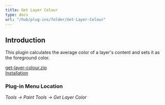 ```yaml
---
title: Get Layer Colour
type: docs
url: "/hub/plug-ins/folder/Get-Layer-Colour"
---
```


## Introduction

This plugin calculates the average color of a layer's content and sets it as the foreground color.

[get-layer-colour.zip](/funky/downloads/get-layer-colour.zip)  
[Installation](https://script-fu.github.io/funky/hub/plug-ins/folder/#installation)  

### Plug-in Menu Location

_Tools -> Paint Tools -> Get Layer Color_
